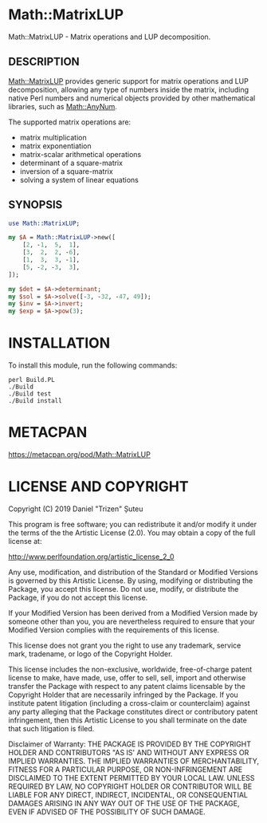 # Math::MatrixLUP

Math::MatrixLUP - Matrix operations and LUP decomposition.

## DESCRIPTION

[Math::MatrixLUP](https://metacpan.org/pod/Math::MatrixLUP) provides generic support for matrix operations and LUP decomposition, allowing any type of numbers inside the matrix, including native Perl numbers and numerical objects provided by other mathematical libraries, such as [Math::AnyNum](https://metacpan.org/pod/Math::AnyNum).

The supported matrix operations are:

* matrix multiplication
* matrix exponentiation
* matrix-scalar arithmetical operations
* determinant of a square-matrix
* inversion of a square-matrix
* solving a system of linear equations

## SYNOPSIS

```perl
use Math::MatrixLUP;

my $A = Math::MatrixLUP->new([
    [2, -1,  5,  1],
    [3,  2,  2, -6],
    [1,  3,  3, -1],
    [5, -2, -3,  3],
]);

my $det = $A->determinant;
my $sol = $A->solve([-3, -32, -47, 49]);
my $inv = $A->invert;
my $exp = $A->pow(3);
```

# INSTALLATION

To install this module, run the following commands:

    perl Build.PL
    ./Build
    ./Build test
    ./Build install

# METACPAN

https://metacpan.org/pod/Math::MatrixLUP

# LICENSE AND COPYRIGHT

Copyright (C) 2019 Daniel "Trizen" Șuteu

This program is free software; you can redistribute it and/or modify it
under the terms of the the Artistic License (2.0). You may obtain a
copy of the full license at:

http://www.perlfoundation.org/artistic_license_2_0

Any use, modification, and distribution of the Standard or Modified
Versions is governed by this Artistic License. By using, modifying or
distributing the Package, you accept this license. Do not use, modify,
or distribute the Package, if you do not accept this license.

If your Modified Version has been derived from a Modified Version made
by someone other than you, you are nevertheless required to ensure that
your Modified Version complies with the requirements of this license.

This license does not grant you the right to use any trademark, service
mark, tradename, or logo of the Copyright Holder.

This license includes the non-exclusive, worldwide, free-of-charge
patent license to make, have made, use, offer to sell, sell, import and
otherwise transfer the Package with respect to any patent claims
licensable by the Copyright Holder that are necessarily infringed by the
Package. If you institute patent litigation (including a cross-claim or
counterclaim) against any party alleging that the Package constitutes
direct or contributory patent infringement, then this Artistic License
to you shall terminate on the date that such litigation is filed.

Disclaimer of Warranty: THE PACKAGE IS PROVIDED BY THE COPYRIGHT HOLDER
AND CONTRIBUTORS "AS IS' AND WITHOUT ANY EXPRESS OR IMPLIED WARRANTIES.
THE IMPLIED WARRANTIES OF MERCHANTABILITY, FITNESS FOR A PARTICULAR
PURPOSE, OR NON-INFRINGEMENT ARE DISCLAIMED TO THE EXTENT PERMITTED BY
YOUR LOCAL LAW. UNLESS REQUIRED BY LAW, NO COPYRIGHT HOLDER OR
CONTRIBUTOR WILL BE LIABLE FOR ANY DIRECT, INDIRECT, INCIDENTAL, OR
CONSEQUENTIAL DAMAGES ARISING IN ANY WAY OUT OF THE USE OF THE PACKAGE,
EVEN IF ADVISED OF THE POSSIBILITY OF SUCH DAMAGE.
